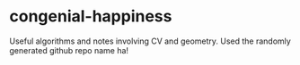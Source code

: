 # congenial-happiness
Useful algorithms and notes involving CV and geometry. Used the randomly generated github repo name ha!
